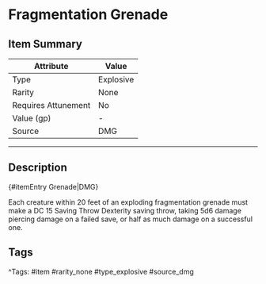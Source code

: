 # Fragmentation Grenade

## Item Summary

| Attribute            | Value                        |
|----------------------|------------------------------|
| Type                 | Explosive |
| Rarity               | None             |
| Requires Attunement  | No                |
| Value (gp)           | -    |
| Source               | DMG |

---

## Description

{#itemEntry Grenade|DMG}

Each creature within 20 feet of an exploding fragmentation grenade must make a DC 15 Saving Throw Dexterity saving throw, taking 5d6 damage piercing damage on a failed save, or half as much damage on a successful one.

## Tags

^Tags: #item #rarity_none #type_explosive #source_dmg